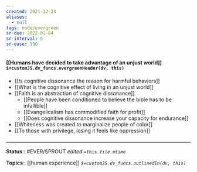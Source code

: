 ```yaml
---
created: 2021-12-24 
aliases:
  - null
tags: node/evergreen
sr-due: 2022-01-04
sr-interval: 6
sr-ease: 190
---
```


#### [[Humans have decided to take advantage of an unjust world]] `$=customJS.dv_funcs.evergreenHeader(dv, this)`

- [[Is cognitive dissonance the reason for harmful behaviors]]
- [[What is the cognitive effect of living in an unjust world]]
- [[Faith is an abstraction of cognitive dissonance]]
	- [[People have been conditioned to believe the bible has to be infallible]]
	- [[Evangelicalism has commodified faith for profit]]
	- [[Does cognitive dissonance increase your capacity for endurance]]
- [[Whiteness was created to marginalize people of color]]
- [[To those with privilege, losing it feels like oppression]]

### <hr class="footnote"/>

**Status**:: #EVER/SPROUT 
*edited `=this.file.mtime`*

**Topics**:: [[human experience]]
*`$=customJS.dv_funcs.outlinedIn(dv, this)`*


